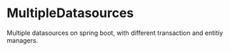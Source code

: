 # MultipleDatasources

Multiple datasources on spring boot, with different transaction and entitiy managers.
